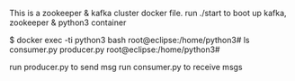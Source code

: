 This is a zookeeper & kafka cluster docker file.
run ./start to boot up kafka, zookeeper & python3 container

$ docker exec -ti python3 bash
root@eclipse:/home/python3# ls
consumer.py  producer.py
root@eclipse:/home/python3#

run producer.py to send msg
run consumer.py to receive msgs
